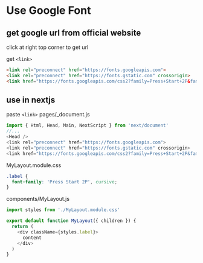 # Use Google Font

## get google url from official website

click at right top corner to get url

get `<link>`

```html
<link rel="preconnect" href="https://fonts.googleapis.com">
<link rel="preconnect" href="https://fonts.gstatic.com" crossorigin>
<link href="https://fonts.googleapis.com/css2?family=Press+Start+2P&family=Smokum&display=swap" rel="stylesheet">
```

## use in nextjs

paste `<link>` pages/_document.js

```js
import { Html, Head, Main, NextScript } from 'next/document'
//...
<Head />
<link rel="preconnect" href="https://fonts.googleapis.com">
<link rel="preconnect" href="https://fonts.gstatic.com" crossorigin>
<link href="https://fonts.googleapis.com/css2?family=Press+Start+2P&family=Smokum&display=swap" rel="stylesheet">
```

MyLayout.module.css

```css
.label {
  font-family: 'Press Start 2P', cursive;
}
```

components/MyLayout.js

```js
import styles from './MyLayout.module.css'

export default function MyLayout({ children }) {
  return (
    <div className={styles.label}>
      content
    </div>
  )
}
```
